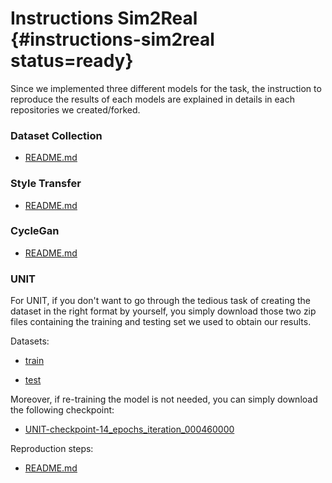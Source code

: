 # Instructions Sim2Real {#instructions-sim2real status=ready}


Since we implemented three different models for the task, the instruction to reproduce the results of each models are explained in details in each repositories we created/forked. 
### Dataset Collection
- [README.md](https://github.com/phred1/challenge-aido_LF-baseline-behavior-cloning)
### Style Transfer
- [README.md](LINK_AYMAN)
### CycleGan
- [README.md](LINK_MO)
### UNIT
For UNIT, if you don't want to go through the tedious task of creating the dataset in the right format by yourself, you simply download those two zip files containing the training and testing set we used to obtain our results. 

Datasets:

- [train](https://drive.google.com/file/d/1w0zDJGLGkO12uhtoEvXY2AQCqu79fK-C/view?usp=sharing)

- [test](https://drive.google.com/file/d/1SHXBhxx-splAVTlgoURJqPBQGvNiEJnv/view?usp=sharing)

Moreover, if re-training the model is not needed, you can simply download the following checkpoint:
- [UNIT-checkpoint-14_epochs_iteration_000460000](https://drive.google.com/file/d/1I4OyVzTHvqFZR3_zqhx5-oUqQzCvaI7P/view?usp=sharing)

Reproduction steps:
- [README.md](https://github.com/phred1/imaginaire)
